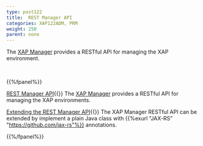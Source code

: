 ```yaml
---
type: post122
title:  REST Manager API
categories: XAP122ADM, PRM
weight: 250
parent: none
---
```

 
The [XAP Manager](xap-manager.html) provides a RESTful API for managing the XAP environment.

 

<br>

{{%fpanel%}}

[REST Manager API](./xap-manager-rest-overview.html){{<wbr>}}
The [XAP Manager](xap-manager.html) provides a RESTful API for managing the XAP environments.

[Extending the REST Manager API](./xap-manager-rest-pluggable.html){{<wbr>}}
The XAP Manager RESTful API can be extended by implement a plain Java class with {{%exurl "JAX-RS" "https://github.com/jax-rs"%}} annotations.

{{%/fpanel%}}
 
 
 